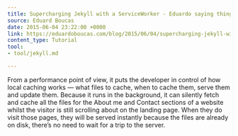 ```yaml
---
title: Supercharging Jekyll with a ServiceWorker - Eduardo saying things
source: Eduard Boucas
date: 2015-06-04 23:22:00 +0000
link: https://eduardoboucas.com/blog/2015/06/04/supercharging-jekyll-with-a-serviceworker.html
content_type: Tutorial
tool:
- tool/jekyll.md

---
```

From a performance point of view, it puts the developer in control of how local caching works — what files to cache, when to cache them, serve them and update them. Because it runs in the background, it can silently fetch and cache all the files for the About me and Contact sections of a website whilst the visitor is still scrolling about on the landing page. When they do visit those pages, they will be served instantly because the files are already on disk, there’s no need to wait for a trip to the server.





